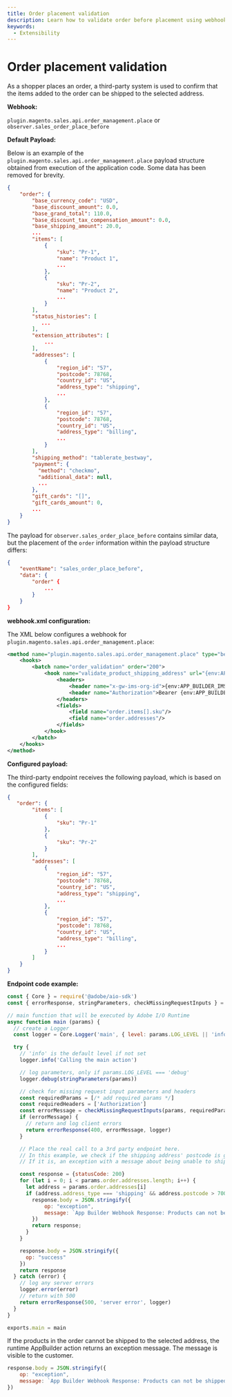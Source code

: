 ```yaml
---
title: Order placement validation
description: Learn how to validate order before placement using webhooks in Adobe Commerce.
keywords:
  - Extensibility
---
```


# Order placement validation

As a shopper places an order, a third-party system is used to confirm that the items added to the order can be shipped to the selected address.

**Webhook:**

`plugin.magento.sales.api.order_management.place` or `observer.sales_order_place_before`

**Default Payload:**

Below is an example of the `plugin.magento.sales.api.order_management.place` payload structure obtained from execution of the application code. Some data has been removed for brevity.

```json
{
    "order": {
        "base_currency_code": "USD",
        "base_discount_amount": 0.0,
        "base_grand_total": 110.0,
        "base_discount_tax_compensation_amount": 0.0,
        "base_shipping_amount": 20.0,
        ...
        "items": [
            {
                "sku": "Pr-1",
                "name": "Product 1",
                ...
            },
            {
                "sku": "Pr-2",
                "name": "Product 2",
                ...
            }
        ],
        "status_histories": [
           ...
        ],
        "extension_attributes": [
            ...
        ],
        "addresses": [
            {
                "region_id": "57",
                "postcode": 78768,
                "country_id": "US",
                "address_type": "shipping",
                ...
            },
            {
                "region_id": "57",
                "postcode": 78768,
                "country_id": "US",
                "address_type": "billing",
                ...
            }
        ],
        "shipping_method": "tablerate_bestway", 
        "payment": {
          "method": "checkmo", 
          "additional_data": null,
          ...
        },
        "gift_cards": "[]",
        "gift_cards_amount": 0,
        ...
    }
}
```

The payload for `observer.sales_order_place_before` contains similar data, but the placement of the `order` information within the payload structure differs:

```json
{
    "eventName": "sales_order_place_before",
    "data": {
        "order" {
            ...
        }
    }
}
```

**webhook.xml configuration:**

The XML below configures a webhook for `plugin.magento.sales.api.order_management.place`:

```xml
<method name="plugin.magento.sales.api.order_management.place" type="before">
    <hooks>
        <batch name="order_validation" order="200">
            <hook name="validate_product_shipping_address" url="{env:APP_BUILDER_URL}/validate-order" priority="100">
                <headers>
                    <header name="x-gw-ims-org-id">{env:APP_BUILDER_IMS_ORG_ID}</header>
                    <header name="Authorization">Bearer {env:APP_BUILDER_AUTH_TOKEN}</header>
                </headers>
                <fields>
                    <field name="order.items[].sku"/>
                    <field name="order.addresses"/>
                </fields>
            </hook>
        </batch>
    </hooks>
</method>
```

**Configured payload:**

The third-party endpoint receives the following payload, which is based on the configured fields:

```json
{
   "order": {
        "items": [
            {
                "sku": "Pr-1"
            },
            {
                "sku": "Pr-2"
            }
        ],
        "addresses": [
            {
                "region_id": "57",
                "postcode": 78768,
                "country_id": "US",
                "address_type": "shipping",
                ...
            },
            {
                "region_id": "57",
                "postcode": 78768,
                "country_id": "US",
                "address_type": "billing",
                ...
            }
        ]
    }
}
```

**Endpoint code example:**

```js
const { Core } = require('@adobe/aio-sdk')
const { errorResponse, stringParameters, checkMissingRequestInputs } = require('../utils')

// main function that will be executed by Adobe I/O Runtime
async function main (params) {
  // create a Logger
  const logger = Core.Logger('main', { level: params.LOG_LEVEL || 'info' })

  try {
    // 'info' is the default level if not set
    logger.info('Calling the main action')

    // log parameters, only if params.LOG_LEVEL === 'debug'
    logger.debug(stringParameters(params))

    // check for missing request input parameters and headers
    const requiredParams = [/* add required params */]
    const requiredHeaders = ['Authorization']
    const errorMessage = checkMissingRequestInputs(params, requiredParams, requiredHeaders)
    if (errorMessage) {
      // return and log client errors
      return errorResponse(400, errorMessage, logger)
    }

    // Place the real call to a 3rd party endpoint here.
    // In this example, we check if the shipping address' postcode is greater than 70000.
    // If it is, an exception with a message about being unable to ship is thrown.

    const response = {statusCode: 200}
    for (let i = 0; i < params.order.addresses.length; i++) {
      let address = params.order.addresses[i]
      if (address.address_type === 'shipping' && address.postcode > 70000) {
        response.body = JSON.stringify({
            op: "exception",
            message: `App Builder Webhook Response: Products can not be shipped to postcode "${address.postcode}"`
        })
        return response;
      }
    }

    response.body = JSON.stringify({
      op: "success"
    })
    return response
  } catch (error) {
    // log any server errors
    logger.error(error)
    // return with 500
    return errorResponse(500, 'server error', logger)
  }
}

exports.main = main
```

If the products in the order cannot be shipped to the selected address, the runtime AppBuilder action returns an exception message. The message is visible to the customer.

```js
response.body = JSON.stringify({
    op: "exception",
    message: `App Builder Webhook Response: Products can not be shipped to postcode "${address.postcode}"`
})
```
